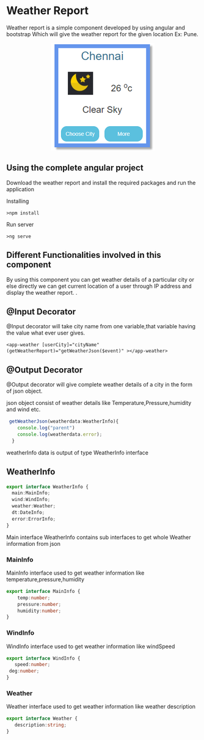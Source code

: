 # Weather Report

Weather report is a simple component developed by using angular and bootstrap Which will give the weather report
for the given location Ex: Pune.

<p align="center"><img src="\demo-img\weather-report-1.png"></p>

## Using the complete angular project
Download the weather report and install the required packages and run the application

Installing

```
>npm install
```
Run server

```
>ng serve
```

## Different Functionalities involved in this component

By using this component you can get weather details of a particular city or else directly we can get current location 
of a user through IP address and display the weather report. .

## @Input Decorator

@Input decorator will take city name from one variable,that variable having the value what ever user gives.

```
<app-weather [userCity]="cityName" (getWeatherReport)="getWeatherJson($event)" ></app-weather>
```


## @Output Decorator

@Output decorator will give complete weather details of a city in the form of json object.

json object consist of weather details like Temperature,Pressure,humidity and wind etc.

```typescript
 getWeatherJson(weatherdata:WeatherInfo){
    console.log("parent")
    console.log(weatherdata.error);
  }
  ```
  
  weatherInfo data is output of type WeatherInfo interface
  ## WeatherInfo

```typescript
export interface WeatherInfo {
  main:MainInfo;
  wind:WindInfo;
  weather:Weather;
  dt:DateInfo;
  error:ErrorInfo;
}

```
Main interface WeatherInfo contains sub interfaces to get whole Weather information from json

### MainInfo
 MainInfo interface used to get weather information like temperature,pressure,humidity
```typescript
export interface MainInfo {
    temp:number;
    pressure:number;
    humidity:number;
}

```
### WindInfo
 WindInfo interface used to get weather information like windSpeed
 ```typescript
export interface WindInfo {
    speed:number;
  deg:number; 
}
```

### Weather
 Weather interface used to get weather information like  weather description
 ```typescript
export interface Weather {
    description:string;
}

 ```
